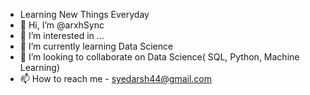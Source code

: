 - Learning New Things Everyday
- 👋 Hi, I’m @arxhSync
- 👀 I’m interested in ...
- 🌱 I’m currently learning Data Science
- 💞️ I’m looking to collaborate on Data Science( SQL, Python, Machine Learning)
- 📫 How to reach me - syedarsh44@gmail.com

<!---
arxhSync/arxhSync is a ✨ special ✨ repository because its `README.md` (this file) appears on your GitHub profile.
You can click the Preview link to take a look at your changes.
--->
